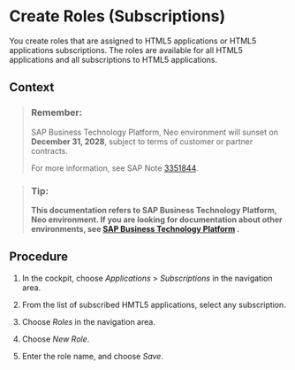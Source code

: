 <!-- loio9154d369977d43ecb9ae3114bff80404 -->

# Create Roles \(Subscriptions\)

You create roles that are assigned to HTML5 applications or HTML5 applications subscriptions. The roles are available for all HTML5 applications and all subscriptions to HTML5 applications.



## Context

> ### Remember:  
> SAP Business Technology Platform, Neo environment will sunset on **December 31, 2028**, subject to terms of customer or partner contracts.
> 
> For more information, see SAP Note [3351844](https://me.sap.com/notes/3351844).

> ### Tip:  
> **This documentation refers to SAP Business Technology Platform, Neo environment. If you are looking for documentation about other environments, see [SAP Business Technology Platform](https://help.sap.com/docs/btp/sap-business-technology-platform/sap-business-technology-platform?version=Cloud) .**



<a name="loio9154d369977d43ecb9ae3114bff80404__steps_jx5_tcg_54"/>

## Procedure

1.  In the cockpit, choose *Applications* \> *Subscriptions* in the navigation area.

2.  From the list of subscribed HMTL5 applications, select any subscription.

3.  Choose *Roles* in the navigation area.

4.  Choose *New Role*.

5.  Enter the role name, and choose *Save*.



